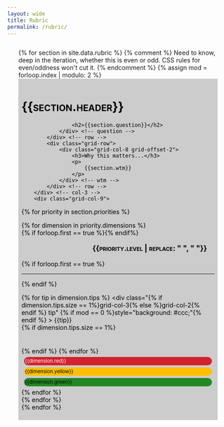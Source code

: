 ```yaml
---
layout: wide
title: Rubric
permalink: /rubric/
---
```


<style>
.tiprow {
    margin-top: 1em;
    
}

.section:nth-of-type(odd) {
    background: #ccc;
}

.section:nth-of-type(even) {
    background: #fff;
}

.section {
    padding: 0.5em;
    color: black;
}

.tip {
    margin: 0.5em;
    padding: 0.2em;
    background: white;
    color: black;
    border-radius: 10px;
}

.blanktip {
    margin: 0.5em;
    padding: 0.2em;
    border-radius: 10px;
}

.green {
    margin: 0.5em;
    padding: 0.2em;
    background: #238823;
    color: black;
    font-size: 80%;
    border-radius: 10px;
}

.yellow {
    margin: 0.5em;
    padding: 0.2em;
    background: #FFBF00;
    color: black;
    font-size: 80%;
    border-radius: 10px;
}

.red {
    margin: 0.5em;
    padding: 0.2em;
    background: #D2222D;
    color: white;
    font-size: 80%;
    border-radius: 10px;
}

.priority {
    float: right;
    margin: 1em;
    font-variant: small-caps;
    font-size: 120%;
    font-weight: bold;

}
</style>

<div style="width: 90%; margin: auto; margin-top: 2em; margin-bottom: 2em;">
{% for section in site.data.rubric %}
    {% comment %}
    Need to know, deep in the iteration, whether this is even or odd.
    CSS rules for even/oddness won't cut it.
    {% endcomment %}
    {% assign mod = forloop.index | modulo: 2 %}
    <div class="grid-row section">
        <div class="grid-col-3">
            <div class="grid-row">
                <div class="grid-col-12">
                    <h1 style="font-variant: small-caps;">{{section.header}}</h1>

                    <h2>{{section.question}}</h2>
                </div> <!-- question --> 
            </div> <!-- row -->
            <div class="grid-row">
                <div class="grid-col-8 grid-offset-2">
                    <h3>Why this matters...</h3>
                    <p>
                        {{section.wtm}}
                    </p>        
                </div> <!-- wtm -->
            </div> <!-- row --> 
        </div> <!-- col-3 -->
        <div class="grid-col-9">
{% for priority in section.priorities %}
            <div class="grid-row">
{% for dimension in priority.dimensions %}
                <div class="grid-col-2" style="display: inline-block; vertical-align: top;">
                    {% if forloop.first == true %}<p class="priority">{{priority.level | replace: " ", "&nbsp;"}}</p>{% endif%}
                </div>
                <div class="grid-col-10">
                    {% if forloop.first == true %}<hr>{% endif %}
                    <div class="grid-row grid-gap tiprow">
{% for tip in dimension.tips %}
                        <div class="{% if dimension.tips.size == 1%}grid-col-3{% else %}grid-col-2{% endif %} tip" {% if mod == 0 %}style="background: #ccc;"{% endif %} >
                            {{tip}}
                        </div>
                        {% if dimension.tips.size == 1%}
                        <div class="grid-col-1 blanktip"> &nbsp; </div>
                        {% endif %}
{% endfor %}
                        <div class="grid-col-2 red">
                        {{dimension.red}}
                        </div>
                        <div class="grid-col-2 yellow">
                        {{dimension.yellow}}
                        </div>
                        <div class="grid-col-2 green">
                        {{dimension.green}}
                        </div>
                    </div> <!-- row --> 
                </div> <!-- col-10 -->
{% endfor %}
        </div> <!-- row priority group -->
{% endfor %}
        </div> <!-- col-9 -->
    </div> <!-- row darkgrey -->
{% endfor %}
</div>

<br> &nbsp; <br>

<!--
<div style="width: 90%; margin: auto;">
    <div class="grid-row darkgrey">
        <h1 style="font-variant: small-caps;">Outcomes / Orientation</h1>
    </div>
    <div class="grid-row darkgrey">
        <div class="grid-col-3">
            <div class="grid-row">
                <div class="grid-col-12">
                    <h2>Are efforts clearly connected to intended outcomes and end users?</h2>
                </div>                
            </div>
            <div class="grid-row">
                <div class="grid-col-8 grid-offset-2">
                    <h3>Why this matters...</h3>
                    <p>
                        Outcomes-oriented Medicaid IT teams have a clear, program-driven direction. As a result, they more promptly identify and address issues that can impact progress and make smart tradeoffs in their day-to-day work.
                    </p>        
                </div>
            </div>
        </div>
        <div class="grid-col-9">
            <div class="grid-row">
                <div class="grid-col-2" >
                    <h3 class="priority">Top Priority</h3>
                </div>
                <div class="grid-col-10">
                    <div class="grid-row grid-gap">
                        <div class="grid-col-2 tip">
                            Ask to see the product roadmap and the overall roadmap.
                        </div>
                        <div class="grid-col-2 tip">
                            Ask how the state ensures services are accessible for all.
                        </div>
                        <div class="grid-col-2 red">
                            There is no roadmap for the product / service or enterprise.
                        </div>
                        <div class="grid-col-2 yellow">
                            There is a roadmap but it is unclear when value will be delivered, product or enterprise roadmaps conflict.
                        </div>
                        <div class="grid-col-2 green">
                            The roadmap captures how the product / service will evolve and demonstrates value to end users within 12 months, aligns with the enterprise roadmap.
                        </div>
                    </div>
                    <div class="grid-row grid-gap tiprow">
                        <div class="grid-col-3 tip">
                            Ask to see the product roadmap and the overall roadmap.
                        </div>
                        <div class="grid-col-1 blanktip"> &nbsp; </div>
                        <div class="grid-col-2 red">
                            There is no roadmap for the product / service or enterprise.
                        </div>
                        <div class="grid-col-2 yellow">
                            There is a roadmap but it is unclear when value will be delivered, product or enterprise roadmaps conflict.
                        </div>
                        <div class="grid-col-2 green">
                            The roadmap captures how the product / service will evolve and demonstrates value to end users within 12 months, aligns with the enterprise roadmap.
                        </div>
                    </div>
                </div> 
            </div>
        </div>
    </div>
</div>
-->